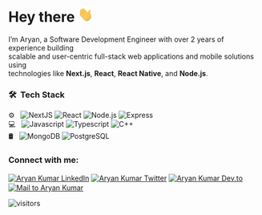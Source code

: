 
<!-- <img width="80%" style="margin-bottom: 1rem;" src="./images/HeadImage.png" /> -->

<!-- <img style="margin-bottom: 1rem;" src="https://github-profile-trophy.vercel.app/?username=ArynKr&margin-w=15&margin-h=15&rank=C,B,A,AA,AAA,S,SSS,SECRET" /> -->
<span>
 <h1>Hey there <img src="https://raw.githubusercontent.com/ABSphreak/ABSphreak/master/gifs/Hi.gif" width="30px" height="30px"></h1>
  <!--
  [![](https://img.icons8.com/color/32/000000/linkedin.png)](https://linkedin.com/in/arynkr)
  [![](https://img.icons8.com/color/32/000000/twitter.png)](https://twitter.com/aryn__kr)
  [![](https://img.icons8.com/plasticine/32/000000/gmail.png)](mailto:aryankumar1504@gmail.com?Subject=From_GitHub)
  -->
</span>

I’m Aryan, a Software Development Engineer with over 2 years of experience building<br /> scalable and user-centric full-stack web applications and mobile solutions using<br /> technologies like **Next.js**, **React**, **React Native**, and **Node.js**.

<h3> 🛠 &nbsp;Tech Stack</h3>

⚙️ &nbsp;
  ![NextJS](https://img.shields.io/badge/-Next%20JS-333333?style=flat&logo=next.js)
  ![React](https://img.shields.io/badge/-React-333333?style=flat&logo=react)
  ![Node.js](https://img.shields.io/badge/-Node%20JS-333333?style=flat&logo=node.js)
  ![Express](https://img.shields.io/badge/-React%20Native-333333?style=flat&logo=react) <br />
💻 &nbsp;
  ![Javascript](https://img.shields.io/badge/-Javascript-333333?style=flat&logo=javascript&logoColor=fffffff)
  ![Typescript](https://img.shields.io/badge/-Typescript-333333?style=flat&logo=typescript&logoColor=fffffff)
  ![C++](https://img.shields.io/badge/-C++-333333?style=flat&logo=C%2B%2B&logoColor=00599C) <br />
🛢 &nbsp;
  ![MongoDB](https://img.shields.io/badge/-MongoDB-333333?style=flat&logo=mongodb)
  ![PostgreSQL](https://img.shields.io/badge/-PostgreSQL-333333?style=flat&logo=postgresql)


<h3 align="left">Connect with me:</h3>
<p align="left">

<p align="left">
<a href="https://linkedin.com/in/ArynKr" target="blank"><img align="center" src="https://raw.githubusercontent.com/rahuldkjain/github-profile-readme-generator/master/src/images/icons/Social/linked-in-alt.svg" alt="Aryan Kumar LinkedIn" height="30" width="40" /></a>
<a href="https://twitter.com/Aryn__Kr" target="blank"><img align="center" src="https://raw.githubusercontent.com/rahuldkjain/github-profile-readme-generator/master/src/images/icons/Social/twitter.svg" alt="Aryan Kumar Twitter" height="30" width="40" /></a>
<a href="https://dev.to/arynkr" target="blank"><img align="center" src="https://cdn.jsdelivr.net/npm/simple-icons@3.0.1/icons/dev-dot-to.svg" alt="Aryan Kumar Dev.to" height="30" width="40" /></a>
<a href="mailto:aryankumar1504@gmail.com" target="blank"><img align="center" src="https://img.icons8.com/plasticine/40/000000/gmail.png" alt="Mail to Aryan Kumar" height="40" width="40" /></a>
</p>


![visitors](https://visitor-badge.laobi.icu/badge?page_id=ArynKr.ArynKr)
